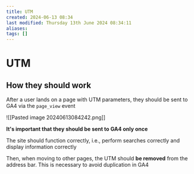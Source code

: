 ```yaml
---
title: UTM
created: 2024-06-13 08:34
last modified: Thursday 13th June 2024 08:34:11
aliases: 
tags: []
---
```

# UTM

## How they should work

After a user lands on a page with UTM parameters, they should be sent to GA4 via the `page_view` event

![[Pasted image 20240613084242.png]]

**It's important that they should be sent to GA4 only once**

The site should function correctly, i.e., perform searches correctly and display information correctly

Then, when moving to other pages, the UTM should **be removed** from the address bar. This is necessary to avoid duplication in GA4

